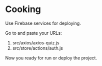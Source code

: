 # Cooking

Use Firebase services for deploying.

Go to and paste your URLs:

1. src/axios/axios-quiz.js
2. src/store/actions/auth.js

Now you ready for run or deploy the project.
